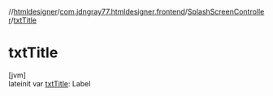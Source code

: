 //[htmldesigner](../../../index.md)/[com.jdngray77.htmldesigner.frontend](../index.md)/[SplashScreenController](index.md)/[txtTitle](txt-title.md)

# txtTitle

[jvm]\
lateinit var [txtTitle](txt-title.md): Label
